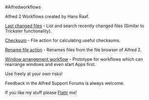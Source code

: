 #Alfredworkflows

Alfred 2 Workflows created by Hans Raaf.

[Last changed files](http://www.alfredforum.com/topic/1715-find-files-recently-changed-similar-to-trickster-functionality/) - List and search recently changed files (Similar to Trickster functionality).

[Checksum](http://www.alfredforum.com/topic/2064-file-action-for-calculating-useful-checksums/) - File action for calculating useful checksums.

[Rename file action](http://www.alfredforum.com/topic/1779-rename-file-action/) - Renames files from the file browser of Alfred 2.

[Window arrangement workflow](http://www.alfredforum.com/topic/1737-window-arrangement-workflow/) - Prototype for workflows which can rearrange windows and even start Apps first.

Use freely at your own risks!

Feedback in the Alfred Support Forums is always welcome.

If you like my stuff please [Flattr](https://flattr.com/profile/oderwat) me!
